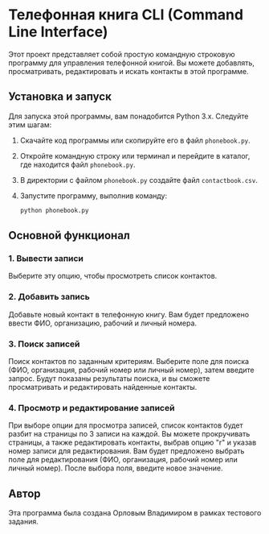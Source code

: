 # Телефонная книга CLI (Command Line Interface)

Этот проект представляет собой простую командную строковую программу для управления телефонной книгой. Вы можете добавлять, просматривать, редактировать и искать контакты в этой программе.

## Установка и запуск

Для запуска этой программы, вам понадобится Python 3.x. Следуйте этим шагам:

1. Скачайте код программы или скопируйте его в файл `phonebook.py`.

2. Откройте командную строку или терминал и перейдите в каталог, где находится файл `phonebook.py`.

3. В директории с файлом `phonebook.py` создайте файл `contactbook.csv`.

4. Запустите программу, выполнив команду:

   ```bash
   python phonebook.py
   ```

## Основной функционал

### 1. Вывести записи

Выберите эту опцию, чтобы просмотреть список контактов.

### 2. Добавить запись

Добавьте новый контакт в телефонную книгу. Вам будет предложено ввести ФИО, организацию, рабочий и личный номера.

### 3. Поиск записей

Поиск контактов по заданным критериям. Выберите поле для поиска (ФИО, организация, рабочий номер или личный номер), затем введите запрос. Будут показаны результаты поиска, и вы сможете просматривать и редактировать найденные контакты.

### 4. Просмотр и редактирование записей

При выборе опции для просмотра записей, список контактов будет разбит на страницы по 3 записи на каждой. Вы можете прокручивать страницы, а также редактировать контакты, выбрав опцию "r" и указав номер записи для редактирования. Вам будет предложено выбрать поле для редактирования (ФИО, организация, рабочий номер или личный номер). После выбора поля, введите новое значение.

## Автор

Эта программа была создана Орловым Владимиром в рамках тестового задания.
